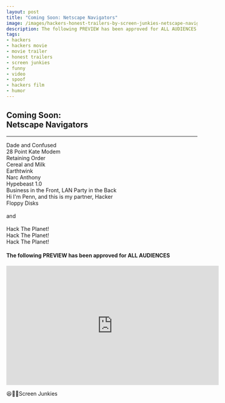 ```yaml
---
layout: post
title: "Coming Soon: Netscape Navigators"
image: /images/hackers-honest-trailers-by-screen-junkies-netscape-navigators-title-frame.jpg
description: The following PREVIEW has been approved for ALL AUDIENCES. Hackers - by Honest Trailers.
tags:
- hackers
- hackers movie
- movie trailer
- honest trailers
- screen junkies
- funny
- video
- spoof
- hackers film
- humor
---
```

## Coming Soon:<br>Netscape Navigators

<hr data-content="Starring">
<p class="text-center">
Dade and Confused
<br>
28 Point Kate Modem
<br>
Retaining Order
<br>
Cereal and Milk
<br>
Earthtwink
<br>
Narc Anthony
<br>
Hypebeast 1.0
<br>
Business in the Front, LAN Party in the Back
<br>
Hi I'm Penn, and this is my partner, Hacker
<br>
Floppy Disks
<br><br>
and
<br><br>
Hack The Planet!<br>
Hack The Planet!<br>
Hack The Planet!<br>
</p>

#### The following PREVIEW has been approved for ALL AUDIENCES

<div class="ratio ratio-16x9 mt-3">
    <iframe width="560" height="315" src="https://www.youtube.com/embed/nzcOqUXXywo" title="Honest Trailers - Hackers, by Screen Junkies." frameborder="0" allow="accelerometer; autoplay; clipboard-write; encrypted-media; gyroscope; picture-in-picture" allowfullscreen></iframe>
</div>

😆👏👏Screen Junkies